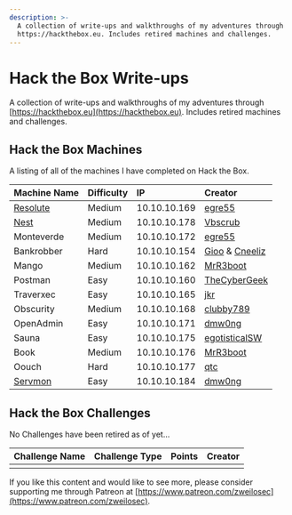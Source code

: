 ```yaml
---
description: >-
  A collection of write-ups and walkthroughs of my adventures through
  https://hackthebox.eu. Includes retired machines and challenges.
---
```


# Hack the Box Write-ups

A collection of write-ups and walkthroughs of my adventures through [https://hackthebox.eu](https://hackthebox.eu). Includes retired machines and challenges.

## Hack the Box Machines

A listing of all of the machines I have completed on Hack the Box.

| Machine Name | Difficulty | IP | Creator |
| :--- | :--- | :--- | :--- |
| [Resolute](machines/resolute-write-up.md) | Medium | 10.10.10.169 | [egre55](https://www.hackthebox.eu/home/users/profile/1190) |
| [Nest](machines/nest-write-up.md) | Medium | 10.10.10.178 | [Vbscrub](https://www.hackthebox.eu/home/users/profile/158833) |
| Monteverde | Medium | 10.10.10.172 | [egre55](https://www.hackthebox.eu/home/users/profile/1190) |
| Bankrobber | Hard | 10.10.10.154 | [Gioo](https://www.hackthebox.eu/home/users/profile/623) & [Cneeliz](https://www.hackthebox.eu/home/users/profile/3244) |
| Mango | Medium | 10.10.10.162 | [MrR3boot](https://www.hackthebox.eu/home/users/profile/13531) |
| Postman | Easy | 10.10.10.160 | [TheCyberGeek](https://www.hackthebox.eu/home/users/profile/114053) |
| Traverxec | Easy | 10.10.10.165 | [jkr](https://www.hackthebox.eu/home/users/profile/77141) |
| Obscurity | Medium | 10.10.10.168 | [clubby789](https://www.hackthebox.eu/home/users/profile/83743) |
| OpenAdmin | Easy | 10.10.10.171 | [dmw0ng](https://www.hackthebox.eu/home/users/profile/82600) |
| Sauna | Easy | 10.10.10.175 | [egotisticalSW](https://www.hackthebox.eu/home/users/profile/94858) |
| Book | Medium | 10.10.10.176 | [MrR3boot](https://www.hackthebox.eu/home/users/profile/13531) |
| Oouch | Hard | 10.10.10.177 | [qtc](https://www.hackthebox.eu/home/users/profile/103578) |
| [Servmon](machines/htb-servmon.md) | Easy | 10.10.10.184 | [dmw0ng](https://www.hackthebox.eu/home/users/profile/82600) |

## Hack the Box Challenges

No Challenges have been retired as of yet...

| Challenge Name | Challenge Type | Points | Creator |
| :--- | :--- | :--- | :--- |
|  |  |  |  |

If you like this content and would like to see more, please consider supporting me through Patreon at [https://www.patreon.com/zweilosec](https://www.patreon.com/zweilosec).

